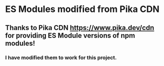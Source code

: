 # ES Modules modified from Pika CDN
## Thanks to Pika CDN https://www.pika.dev/cdn for providing ES Module versions of npm modules!
### I have modified them to work for this project.
